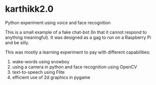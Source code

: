 # karthikk2.0
Python experiment using voice and face recognition

This is a small example of a fake chat-bot (In that it cannot respond to anything meaningful).  It was designed as a gag to run on a Raspberry Pi and be silly.

This was mostly a learning experiment to pay with different capabilities:
1) wake-words using snowboy
2) using a camera in python and face recognition using OpenCV
3) text-to-speech using Flite
4) efficient use of 2d graphics in pygame
